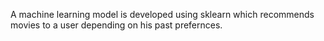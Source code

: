 A machine learning model is developed using sklearn which recommends movies to a user depending on his past prefernces.

